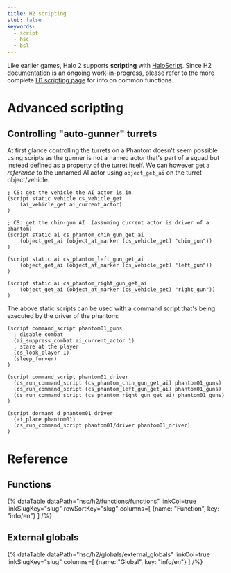 ```yaml
---
title: H2 scripting
stub: false
keywords:
  - script
  - hsc
  - bsl
---
```

Like earlier games, Halo 2 supports **scripting** with [HaloScript](~general/scripting). Since H2 documentation is an ongoing work-in-progress, please refer to the more complete [H1 scripting page](~h1/scripting) for info on common functions.

# Advanced scripting
## Controlling "auto-gunner" turrets
At first glance controlling the turrets on a Phantom doesn't seem possible using scripts as the gunner is not a named actor that's part of a squad but instead defined as a property of the turret itself. We can however get a *reference* to the unnamed AI actor using `object_get_ai` on the turret object/vehicle.

```hsc
; CS: get the vehicle the AI actor is in
(script static vehicle cs_vehicle_get
    (ai_vehicle_get ai_current_actor)
)

; CS: get the chin-gun AI  (assuming current actor is driver of a phantom)
(script static ai cs_phantom_chin_gun_get_ai
    (object_get_ai (object_at_marker (cs_vehicle_get) "chin_gun"))
)

(script static ai cs_phantom_left_gun_get_ai
    (object_get_ai (object_at_marker (cs_vehicle_get) "left_gun"))
)

(script static ai cs_phantom_right_gun_get_ai
    (object_get_ai (object_at_marker (cs_vehicle_get) "right_gun"))
)
```

The above static scripts can be used with a command script that's being executed by the driver of the phantom:

```hsc
(script command_script phantom01_guns
  ; disable combat
  (ai_suppress_combat ai_current_actor 1)
  ; stare at the player
  (cs_look_player 1)
  (sleep_forver)
)

(script command_script phantom01_driver
  (cs_run_command_script (cs_phantom_chin_gun_get_ai) phantom01_guns)
  (cs_run_command_script (cs_phantom_left_gun_get_ai) phantom01_guns)
  (cs_run_command_script (cs_phantom_right_gun_get_ai) phantom01_guns)
)

(script dormant d_phantom01_driver
  (ai_place phantom01)
  (cs_run_command_script phantom01/driver phantom01_driver)
)
```

# Reference

## Functions

{% dataTable
  dataPath="hsc/h2/functions/functions"
  linkCol=true
  linkSlugKey="slug"
  rowSortKey="slug"
  columns=[
    {name: "Function", key: "info/en"}
  ]
/%}

## External globals
{% dataTable
  dataPath="hsc/h2/globals/external_globals"
  linkCol=true
  linkSlugKey="slug"
  columns=[
    {name: "Global", key: "info/en"}
  ]
/%}
